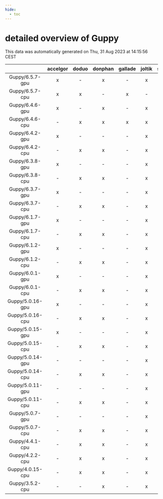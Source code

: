 ```yaml
---
hide:
  - toc
---
```


detailed overview of Guppy
==========================


This data was automatically generated on Thu, 31 Aug 2023 at 14:15:56 CEST  

| |accelgor|doduo|donphan|gallade|joltik|skitty|swalot|victini|
| :---: | :---: | :---: | :---: | :---: | :---: | :---: | :---: | :---: |
|Guppy/6.5.7-gpu|x|-|x|-|x|-|-|-|
|Guppy/6.5.7-cpu|x|x|-|x|-|x|x|x|
|Guppy/6.4.6-gpu|x|-|x|-|x|-|-|-|
|Guppy/6.4.6-cpu|-|x|x|x|x|x|x|x|
|Guppy/6.4.2-gpu|x|-|-|-|x|-|-|-|
|Guppy/6.4.2-cpu|-|x|x|-|x|x|x|x|
|Guppy/6.3.8-gpu|x|-|-|-|x|-|-|-|
|Guppy/6.3.8-cpu|-|x|x|-|x|x|x|x|
|Guppy/6.3.7-gpu|x|-|-|-|x|-|-|-|
|Guppy/6.3.7-cpu|-|x|x|-|x|x|x|x|
|Guppy/6.1.7-gpu|x|-|-|-|x|-|-|-|
|Guppy/6.1.7-cpu|-|x|x|-|x|x|x|x|
|Guppy/6.1.2-gpu|x|-|-|-|x|-|-|-|
|Guppy/6.1.2-cpu|-|x|x|-|x|x|x|x|
|Guppy/6.0.1-gpu|x|-|-|-|x|-|-|-|
|Guppy/6.0.1-cpu|-|x|x|-|x|x|x|x|
|Guppy/5.0.16-gpu|x|-|-|-|x|-|-|-|
|Guppy/5.0.16-cpu|-|x|x|-|x|-|-|-|
|Guppy/5.0.15-gpu|x|-|-|-|x|-|-|-|
|Guppy/5.0.15-cpu|-|x|x|-|x|x|x|x|
|Guppy/5.0.14-gpu|-|-|-|-|x|-|-|-|
|Guppy/5.0.14-cpu|-|x|x|-|x|x|x|x|
|Guppy/5.0.11-gpu|-|-|-|-|x|-|-|-|
|Guppy/5.0.11-cpu|-|x|x|-|x|x|x|x|
|Guppy/5.0.7-gpu|-|-|-|-|x|-|-|-|
|Guppy/5.0.7-cpu|-|x|x|-|x|x|x|x|
|Guppy/4.4.1-cpu|-|x|x|-|x|-|-|-|
|Guppy/4.2.2-cpu|-|x|x|-|x|-|-|-|
|Guppy/4.0.15-cpu|-|x|x|-|x|-|-|-|
|Guppy/3.5.2-cpu|-|-|x|-|x|-|-|-|
